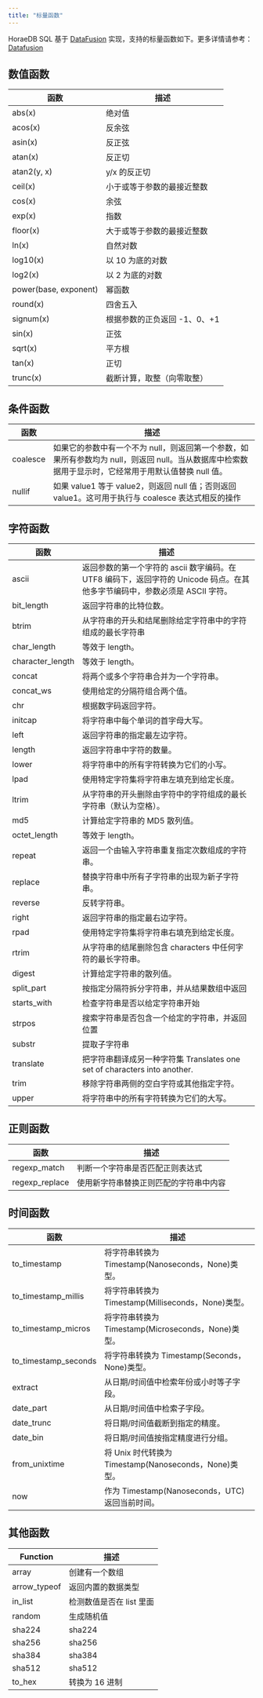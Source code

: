 ```yaml
---
title: "标量函数"
---
```


HoraeDB SQL 基于 [DataFusion](https://github.com/CeresDB/arrow-datafusion) 实现，支持的标量函数如下。更多详情请参考： [Datafusion](https://github.com/CeresDB/arrow-datafusion/blob/master/docs/source/user-guide/sql/scalar_functions.md)

## 数值函数

| 函数                  | 描述                         |
| --------------------- | ---------------------------- |
| abs(x)                | 绝对值                       |
| acos(x)               | 反余弦                       |
| asin(x)               | 反正弦                       |
| atan(x)               | 反正切                       |
| atan2(y, x)           | y/x 的反正切                 |
| ceil(x)               | 小于或等于参数的最接近整数   |
| cos(x)                | 余弦                         |
| exp(x)                | 指数                         |
| floor(x)              | 大于或等于参数的最接近整数   |
| ln(x)                 | 自然对数                     |
| log10(x)              | 以 10 为底的对数             |
| log2(x)               | 以 2 为底的对数              |
| power(base, exponent) | 幂函数                       |
| round(x)              | 四舍五入                     |
| signum(x)             | 根据参数的正负返回 -1、0、+1 |
| sin(x)                | 正弦                         |
| sqrt(x)               | 平方根                       |
| tan(x)                | 正切                         |
| trunc(x)              | 截断计算，取整（向零取整）   |

## 条件函数

| 函数     | 描述                                                                                                                                                  |
| -------- | ----------------------------------------------------------------------------------------------------------------------------------------------------- |
| coalesce | 如果它的参数中有一个不为 null，则返回第一个参数，如果所有参数均为 null，则返回 null。当从数据库中检索数据用于显示时，它经常用于用默认值替换 null 值。 |
| nullif   | 如果 value1 等于 value2，则返回 null 值；否则返回 value1。这可用于执行与 coalesce 表达式相反的操作                                                    |

## 字符函数

| 函数             | 描述                                                                                                                        |
| ---------------- | --------------------------------------------------------------------------------------------------------------------------- |
| ascii            | 返回参数的第一个字符的 ascii 数字编码。在 UTF8 编码下，返回字符的 Unicode 码点。在其他多字节编码中，参数必须是 ASCII 字符。 |
| bit_length       | 返回字符串的比特位数。                                                                                                      |
| btrim            | 从字符串的开头和结尾删除给定字符串中的字符组成的最长字符串                                                                  |
| char_length      | 等效于 length。                                                                                                             |
| character_length | 等效于 length。                                                                                                             |
| concat           | 将两个或多个字符串合并为一个字符串。                                                                                        |
| concat_ws        | 使用给定的分隔符组合两个值。                                                                                                |
| chr              | 根据数字码返回字符。                                                                                                        |
| initcap          | 将字符串中每个单词的首字母大写。                                                                                            |
| left             | 返回字符串的指定最左边字符。                                                                                                |
| length           | 返回字符串中字符的数量。                                                                                                    |
| lower            | 将字符串中的所有字符转换为它们的小写。                                                                                      |
| lpad             | 使用特定字符集将字符串左填充到给定长度。                                                                                    |
| ltrim            | 从字符串的开头删除由字符中的字符组成的最长字符串（默认为空格）。                                                            |
| md5              | 计算给定字符串的 MD5 散列值。                                                                                               |
| octet_length     | 等效于 length。                                                                                                             |
| repeat           | 返回一个由输入字符串重复指定次数组成的字符串。                                                                              |
| replace          | 替换字符串中所有子字符串的出现为新子字符串。                                                                                |
| reverse          | 反转字符串。                                                                                                                |
| right            | 返回字符串的指定最右边字符。                                                                                                |
| rpad             | 使用特定字符集将字符串右填充到给定长度。                                                                                    |
| rtrim            | 从字符串的结尾删除包含 characters 中任何字符的最长字符串。                                                                  |
| digest           | 计算给定字符串的散列值。                                                                                                    |
| split_part       | 按指定分隔符拆分字符串，并从结果数组中返回                                                                                  |
| starts_with      | 检查字符串是否以给定字符串开始                                                                                              |
| strpos           | 搜索字符串是否包含一个给定的字符串，并返回位置                                                                              |
| substr           | 提取子字符串                                                                                                                |
| translate        | 把字符串翻译成另一种字符集 Translates one set of characters into another.                                                   |
| trim             | 移除字符串两侧的空白字符或其他指定字符。                                                                                    |
| upper            | 将字符串中的所有字符转换为它们的大写。                                                                                      |

## 正则函数

| 函数           | 描述                                   |
| -------------- | -------------------------------------- |
| regexp_match   | 判断一个字符串是否匹配正则表达式       |
| regexp_replace | 使用新字符串替换正则匹配的字符串中内容 |

## 时间函数

| 函数                 | 描述                                                  |
| -------------------- | ----------------------------------------------------- |
| to_timestamp         | 将字符串转换为 Timestamp(Nanoseconds，None)类型。     |
| to_timestamp_millis  | 将字符串转换为 Timestamp(Milliseconds，None)类型。    |
| to_timestamp_micros  | 将字符串转换为 Timestamp(Microseconds，None)类型。    |
| to_timestamp_seconds | 将字符串转换为 Timestamp(Seconds，None)类型。         |
| extract              | 从日期/时间值中检索年份或小时等子字段。               |
| date_part            | 从日期/时间值中检索子字段。                           |
| date_trunc           | 将日期/时间值截断到指定的精度。                       |
| date_bin             | 将日期/时间值按指定精度进行分组。                     |
| from_unixtime        | 将 Unix 时代转换为 Timestamp(Nanoseconds，None)类型。 |
| now                  | 作为 Timestamp(Nanoseconds，UTC)返回当前时间。        |

## 其他函数

| Function     | 描述                     |
| ------------ | ------------------------ |
| array        | 创建有一个数组           |
| arrow_typeof | 返回内置的数据类型       |
| in_list      | 检测数值是否在 list 里面 |
| random       | 生成随机值               |
| sha224       | sha224                   |
| sha256       | sha256                   |
| sha384       | sha384                   |
| sha512       | sha512                   |
| to_hex       | 转换为 16 进制           |
